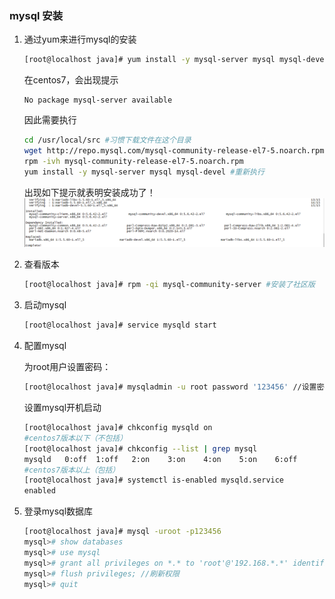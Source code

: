 ### **mysql 安装**

1. 通过yum来进行mysql的安装
    ```bash
    [root@localhost java]# yum install -y mysql-server mysql mysql-devel
    ```
    在centos7，会出现提示
    ```
    No package mysql-server available
    ```
    因此需要执行
    
    ```bash
    cd /usr/local/src #习惯下载文件在这个目录
    wget http://repo.mysql.com/mysql-community-release-el7-5.noarch.rpm
    rpm -ivh mysql-community-release-el7-5.noarch.rpm
    yum install -y mysql-server mysql mysql-devel #重新执行
    ```
    
    出现如下提示就表明安装成功了！ 
    ![](linux/linux-mysql.png)
2. 查看版本
    ```bash
    [root@localhost java]# rpm -qi mysql-community-server #安装了社区版
    ```

3. 启动mysql
    ```bash
    [root@localhost java]# service mysqld start
    ```

4. 配置mysql

    为root用户设置密码：
    ```bash
    [root@localhost java]# mysqladmin -u root password '123456' //设置密码为123456
    ```
    设置mysql开机启动
    ```bash
    [root@localhost java]# chkconfig mysqld on
    #centos7版本以下（不包括）
    [root@localhost java]# chkconfig --list | grep mysql 
    mysqld   0:off  1:off   2:on    3:on    4:on    5:on    6:off
    #centos7版本以上（包括）
    [root@localhost java]# systemctl is-enabled mysqld.service 
    enabled
    ```
5. 登录mysql数据库
    ```bash
    [root@localhost java]# mysql -uroot -p123456
    mysql># show databases
    mysql># use mysql
    mysql># grant all privileges on *.* to 'root'@'192.168.*.*' identified by '123456' with grant option; //授权给其他机器访问
    mysql># flush privileges; //刷新权限
    mysql># quit 
    ```
